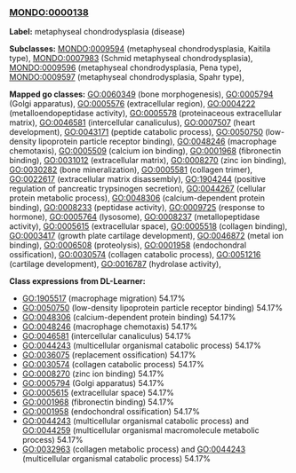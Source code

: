 
### [MONDO:0000138](http://purl.obolibrary.org/obo/MONDO_0000138)
**Label:** metaphyseal chondrodysplasia (disease)

**Subclasses:** [MONDO:0009594](http://purl.obolibrary.org/obo/MONDO_0009594) (metaphyseal chondrodysplasia, Kaitila type), [MONDO:0007983](http://purl.obolibrary.org/obo/MONDO_0007983) (Schmid metaphyseal chondrodysplasia), [MONDO:0009596](http://purl.obolibrary.org/obo/MONDO_0009596) (metaphyseal chondrodysplasia, Pena type), [MONDO:0009597](http://purl.obolibrary.org/obo/MONDO_0009597) (metaphyseal chondrodysplasia, Spahr type), 

**Mapped go classes:** [GO:0060349](http://purl.obolibrary.org/obo/GO_0060349) (bone morphogenesis), [GO:0005794](http://purl.obolibrary.org/obo/GO_0005794) (Golgi apparatus), [GO:0005576](http://purl.obolibrary.org/obo/GO_0005576) (extracellular region), [GO:0004222](http://purl.obolibrary.org/obo/GO_0004222) (metalloendopeptidase activity), [GO:0005578](http://purl.obolibrary.org/obo/GO_0005578) (proteinaceous extracellular matrix), [GO:0046581](http://purl.obolibrary.org/obo/GO_0046581) (intercellular canaliculus), [GO:0007507](http://purl.obolibrary.org/obo/GO_0007507) (heart development), [GO:0043171](http://purl.obolibrary.org/obo/GO_0043171) (peptide catabolic process), [GO:0050750](http://purl.obolibrary.org/obo/GO_0050750) (low-density lipoprotein particle receptor binding), [GO:0048246](http://purl.obolibrary.org/obo/GO_0048246) (macrophage chemotaxis), [GO:0005509](http://purl.obolibrary.org/obo/GO_0005509) (calcium ion binding), [GO:0001968](http://purl.obolibrary.org/obo/GO_0001968) (fibronectin binding), [GO:0031012](http://purl.obolibrary.org/obo/GO_0031012) (extracellular matrix), [GO:0008270](http://purl.obolibrary.org/obo/GO_0008270) (zinc ion binding), [GO:0030282](http://purl.obolibrary.org/obo/GO_0030282) (bone mineralization), [GO:0005581](http://purl.obolibrary.org/obo/GO_0005581) (collagen trimer), [GO:0022617](http://purl.obolibrary.org/obo/GO_0022617) (extracellular matrix disassembly), [GO:1904244](http://purl.obolibrary.org/obo/GO_1904244) (positive regulation of pancreatic trypsinogen secretion), [GO:0044267](http://purl.obolibrary.org/obo/GO_0044267) (cellular protein metabolic process), [GO:0048306](http://purl.obolibrary.org/obo/GO_0048306) (calcium-dependent protein binding), [GO:0008233](http://purl.obolibrary.org/obo/GO_0008233) (peptidase activity), [GO:0009725](http://purl.obolibrary.org/obo/GO_0009725) (response to hormone), [GO:0005764](http://purl.obolibrary.org/obo/GO_0005764) (lysosome), [GO:0008237](http://purl.obolibrary.org/obo/GO_0008237) (metallopeptidase activity), [GO:0005615](http://purl.obolibrary.org/obo/GO_0005615) (extracellular space), [GO:0005518](http://purl.obolibrary.org/obo/GO_0005518) (collagen binding), [GO:0003417](http://purl.obolibrary.org/obo/GO_0003417) (growth plate cartilage development), [GO:0046872](http://purl.obolibrary.org/obo/GO_0046872) (metal ion binding), [GO:0006508](http://purl.obolibrary.org/obo/GO_0006508) (proteolysis), [GO:0001958](http://purl.obolibrary.org/obo/GO_0001958) (endochondral ossification), [GO:0030574](http://purl.obolibrary.org/obo/GO_0030574) (collagen catabolic process), [GO:0051216](http://purl.obolibrary.org/obo/GO_0051216) (cartilage development), [GO:0016787](http://purl.obolibrary.org/obo/GO_0016787) (hydrolase activity), 

**Class expressions from DL-Learner:**

- [GO:1905517](http://purl.obolibrary.org/obo/GO_1905517) (macrophage migration) 54.17%
- [GO:0050750](http://purl.obolibrary.org/obo/GO_0050750) (low-density lipoprotein particle receptor binding) 54.17%
- [GO:0048306](http://purl.obolibrary.org/obo/GO_0048306) (calcium-dependent protein binding) 54.17%
- [GO:0048246](http://purl.obolibrary.org/obo/GO_0048246) (macrophage chemotaxis) 54.17%
- [GO:0046581](http://purl.obolibrary.org/obo/GO_0046581) (intercellular canaliculus) 54.17%
- [GO:0044243](http://purl.obolibrary.org/obo/GO_0044243) (multicellular organismal catabolic process) 54.17%
- [GO:0036075](http://purl.obolibrary.org/obo/GO_0036075) (replacement ossification) 54.17%
- [GO:0030574](http://purl.obolibrary.org/obo/GO_0030574) (collagen catabolic process) 54.17%
- [GO:0008270](http://purl.obolibrary.org/obo/GO_0008270) (zinc ion binding) 54.17%
- [GO:0005794](http://purl.obolibrary.org/obo/GO_0005794) (Golgi apparatus) 54.17%
- [GO:0005615](http://purl.obolibrary.org/obo/GO_0005615) (extracellular space) 54.17%
- [GO:0001968](http://purl.obolibrary.org/obo/GO_0001968) (fibronectin binding) 54.17%
- [GO:0001958](http://purl.obolibrary.org/obo/GO_0001958) (endochondral ossification) 54.17%
- [GO:0044243](http://purl.obolibrary.org/obo/GO_0044243) (multicellular organismal catabolic process) and [GO:0044259](http://purl.obolibrary.org/obo/GO_0044259) (multicellular organismal macromolecule metabolic process) 54.17%
- [GO:0032963](http://purl.obolibrary.org/obo/GO_0032963) (collagen metabolic process) and [GO:0044243](http://purl.obolibrary.org/obo/GO_0044243) (multicellular organismal catabolic process) 54.17%


